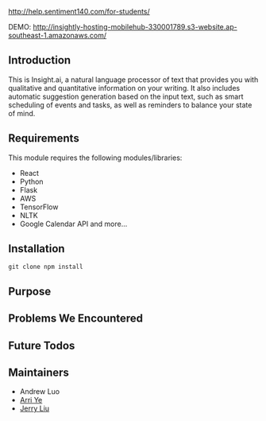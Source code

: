 http://help.sentiment140.com/for-students/

DEMO: http://insightly-hosting-mobilehub-330001789.s3-website.ap-southeast-1.amazonaws.com/

## Introduction

This is Insight.ai, a natural language processor of text that provides you with qualitative and quantitative information on your writing. It also includes automatic suggestion generation based on the input text, such as smart scheduling of events and tasks, as well as reminders to balance your state of mind.

## Requirements

This module requires the following modules/libraries:

* React
* Python
* Flask
* AWS
* TensorFlow
* NLTK
* Google Calendar API
and more...

## Installation

``git clone
npm install``

## Purpose

## Problems We Encountered

## Future Todos

## Maintainers

* Andrew Luo
* [Arri Ye](https://github.com/music-mind/)
* [Jerry Liu](https://github.com/jerryliu3)




